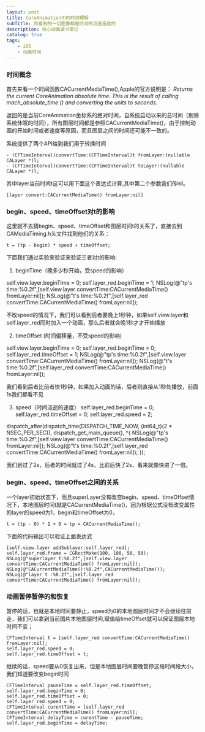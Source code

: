 ```yaml
---
layout: post
title: CoreAnimation中的时间理解
subTitle: 你看到的一切图像都是时间的流逝造就的
description: 核心动画读书笔记
catalog: true
tags:
    - iOS
    - 动画时间
---
```


### 时间概念
首先来看一个时间函数CACurrentMediaTime(),Apple的官方说明是：
*Returns the current CoreAnimation absolute time. This is the result of calling mach_absolute_time () and converting the units to seconds.*

返回的是当前CoreAnimation坐标系的绝对时间，自系统启动以来的总时间（剔除系统休眠的时间），所有图层时间都是参照CACurrentMediaTime()，由于控制动画的开始时间或者速度等原因，而且图层之间的时间还可能不一致的。

系统提供了两个API给到我们用于转换时间
```
- (CFTimeInterval)convertTime:(CFTimeInterval)t fromLayer:(nullable CALayer *)l;
- (CFTimeInterval)convertTime:(CFTimeInterval)t toLayer:(nullable CALayer *)l;
```

其中layer当前时间t这可以用下面这个表达式计算,其中第二个参数我们传nil。
```
[layer convert:CACurrentMediaTime() fromLayer:nil]
```

### begin、speed、timeOffset对t的影响
这里就不去猜begin、speed、timeOffset和图层时间t的关系了，直接去到CAMediaTiming.h头文件找到他们的关系：
```
t = (tp - begin) * speed + timeOffset;
```

下面我们通过实验来验证来验证三者对t的影响:
1. beginTime（晚多少秒开始，受speed的影响）

self.view.layer.beginTime = 0;
self.layer_red.beginTime = 1;
NSLog(@"tp's time:%0.2f",[self.view.layer convertTime:CACurrentMediaTime() fromLayer:nil]);
NSLog(@"t's time:%0.2f",[self.layer_red convertTime:CACurrentMediaTime() fromLayer:nil]);

不改speed的情况下，我们可以看到后者要晚上1秒钟，如果self.view.layer和self.layer_red同时加入一个动画，那么后者就会晚1秒才才开始播放


2. timeOffset (时间偏移量，不受speed的影响)

self.view.layer.beginTime = 0;
self.layer_red.beginTime = 0;
self.layer_red.timeOffset = 1;
NSLog(@"tp's time:%0.2f",[self.view.layer convertTime:CACurrentMediaTime() fromLayer:nil]);
NSLog(@"t's time:%0.2f",[self.layer_red convertTime:CACurrentMediaTime() fromLayer:nil]);

我们看到后者比前者快1秒钟，如果加入动画的话，后者则直接从1秒处播放，前面1s我们都看不见


3. speed（时间流逝的速度）
self.layer_red.beginTime = 0;
self.layer_red.timeOffset = 0;
self.layer_red.speed = 2;

dispatch_after(dispatch_time(DISPATCH_TIME_NOW, (int64_t)(2 * NSEC_PER_SEC)), dispatch_get_main_queue(), ^{
    NSLog(@"tp's time:%0.2f",[self.view.layer convertTime:CACurrentMediaTime() fromLayer:nil]);
    NSLog(@"t's time:%0.2f",[self.layer_red convertTime:CACurrentMediaTime() fromLayer:nil]);
});

我们到过了2s，后者的时间就过了4s，比前后快了2s，看来就像快进了一倍。

### begin、speed、timeOffset之间的关系
一个layer初始状态下，而且superLayer没有改变begin、speed、timeOffset情况下，本地图层时间t就是CACurrentMediaTime()，因为根据公式没有改变属性的layer的speed为1，begin和timeOffset为0，
```
t = (tp - 0) * 1 + 0 = tp = CACurrentMediaTime();
```

下面的代码输出可以验证上面表达式
```
[self.view.layer addSublayer:self.layer_red];
self.layer_red.frame = CGRectMake(100, 100, 50, 50);
NSLog(@"superlayer t:%0.2f",[self.view.layer convertTime:CACurrentMediaTime() fromLayer:nil]);
NSLog(@"CACurrentMediaTime():%0.2f",CACurrentMediaTime());
NSLog(@"layer t :%0.2f",[self.layer_red convertTime:CACurrentMediaTime() fromLayer:nil]);
```

### 动画暂停暂停的和恢复
暂停的话，也就是本地时间要静止，speed为0的本地图层时间才不会继续往前走，我们可以拿到当前图片本地图层时间,赋值给timeOffset就可以保证图层本地时间不变；
```
CFTimeInterval t = [self.layer_red convertTime:CACurrentMediaTime() fromLayer:nil];
self.layer_red.speed = 0;
self.layer_red.timeOffset = t;
```
    
继续的话，speed要从0恢复出来，但是本地图层时间要晚暂停这段时间段大小，我们知道要改变begin时间
```
CFTimeInterval pauseTime = self.layer_red.timeOffset;
self.layer_red.beginTime = 0;
self.layer_red.timeOffset = 0;
self.layer_red.speed = 0;
CFTimeInterval curentTime = [self.layer_red convertTime:CACurrentMediaTime() fromLayer:nil];
CFTimeInterval delayTime = curentTime - pauseTime;
self.layer_red.beginTime = delayTime;
```